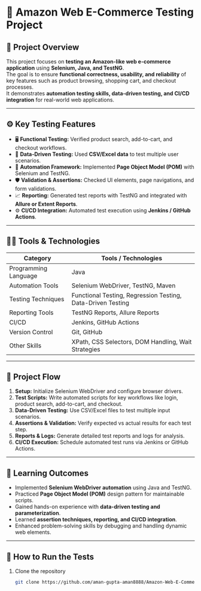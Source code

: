 # 🛒 Amazon Web E-Commerce Testing Project

## 📘 Project Overview
This project focuses on **testing an Amazon-like web e-commerce application** using **Selenium, Java, and TestNG**.  
The goal is to ensure **functional correctness, usability, and reliability** of key features such as product browsing, shopping cart, and checkout processes.  
It demonstrates **automation testing skills, data-driven testing, and CI/CD integration** for real-world web applications.

---

## ⚙️ Key Testing Features
- 🖥️ **Functional Testing:** Verified product search, add-to-cart, and checkout workflows.  
- 🔄 **Data-Driven Testing:** Used **CSV/Excel data** to test multiple user scenarios.  
- 🧪 **Automation Framework:** Implemented **Page Object Model (POM)** with Selenium and TestNG.  
- 🛡️ **Validation & Assertions:** Checked UI elements, page navigations, and form validations.  
- 📈 **Reporting:** Generated test reports with TestNG and integrated with **Allure or Extent Reports**.  
- ⚙️ **CI/CD Integration:** Automated test execution using **Jenkins / GitHub Actions**.  

---

## 🧑‍💻 Tools & Technologies
| Category | Tools / Technologies |
|-----------|----------------------|
| Programming Language | Java |
| Automation Tools | Selenium WebDriver, TestNG, Maven |
| Testing Techniques | Functional Testing, Regression Testing, Data-Driven Testing |
| Reporting Tools | TestNG Reports, Allure Reports |
| CI/CD | Jenkins, GitHub Actions |
| Version Control | Git, GitHub |
| Other Skills | XPath, CSS Selectors, DOM Handling, Wait Strategies |

---

## 🧠 Project Flow
1. **Setup:** Initialize Selenium WebDriver and configure browser drivers.  
2. **Test Scripts:** Write automated scripts for key workflows like login, product search, add-to-cart, and checkout.  
3. **Data-Driven Testing:** Use CSV/Excel files to test multiple input scenarios.  
4. **Assertions & Validation:** Verify expected vs actual results for each test step.  
5. **Reports & Logs:** Generate detailed test reports and logs for analysis.  
6. **CI/CD Execution:** Schedule automated test runs via Jenkins or GitHub Actions.

---

## 🧩 Learning Outcomes
- Implemented **Selenium WebDriver automation** using Java and TestNG.  
- Practiced **Page Object Model (POM)** design pattern for maintainable scripts.  
- Gained hands-on experience with **data-driven testing and parameterization**.  
- Learned **assertion techniques, reporting, and CI/CD integration**.  
- Enhanced problem-solving skills by debugging and handling dynamic web elements.

---

## 🚀 How to Run the Tests
1. Clone the repository  
   ```bash
   git clone https://github.com/aman-gupta-aman8888/Amazon-Web-E-Commerce-Testing.git

